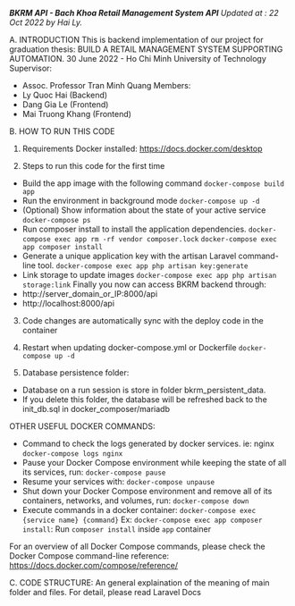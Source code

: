 ***BKRM API - Bach Khoa Retail Management System API***
_Updated at : 22 Oct 2022 by Hai Ly._

A. INTRODUCTION
This is backend implementation of our project for graduation thesis: BUILD A RETAIL MANAGEMENT SYSTEM SUPPORTING AUTOMATION.
30 June 2022 - Ho Chi Minh University of Technology
Supervisor: 
- Assoc. Professor Tran Minh Quang
Members: 
- Ly Quoc Hai (Backend)
- Dang Gia Le (Frontend)
- Mai Truong Khang (Frontend)

B. HOW TO RUN THIS CODE
1. Requirements
Docker installed: https://docs.docker.com/desktop

2. Steps to run this code for the first time
- Build the app image with the following command
```docker-compose build app```
- Run the environment in background mode
```docker-compose up -d```
- (Optional) Show information about the state of your active service
```docker-compose ps```
- Run composer install to install the application dependencies.
```docker-compose exec app rm -rf vendor composer.lock```
```docker-compose exec app composer install```
- Generate a unique application key with the artisan Laravel command-line tool.
```docker-compose exec app php artisan key:generate```
- Link storage to update images
```docker-compose exec app php artisan storage:link```
Finally you now can access BKRM backend through:
- http://server_domain_or_IP:8000/api
- http://localhost:8000/api

3. Code changes are automatically sync with the deploy code in the container
3. Restart when updating docker-compose.yml or Dockerfile
```docker-compose up -d```

4. Database persistence folder:
- Database on a run session is store in folder bkrm_persistent_data.
- If you delete this folder, the database will be refreshed back to the init_db.sql in docker_composer/mariadb

OTHER USEFUL DOCKER COMMANDS:
- Command to check the logs generated by docker services. ie: nginx
```docker-compose logs nginx```
- Pause your Docker Compose environment while keeping the state of all its services, run:
```docker-compose pause```
- Resume your services with:
```docker-compose unpause```
- Shut down your Docker Compose environment and remove all of its containers, networks, and volumes, run:
```docker-compose down```
- Execute commands in a docker container:
```docker-compose exec {service name} {command}```
Ex: ```docker-compose exec app composer install```: Run ```composer install``` inside ```app``` container

For an overview of all Docker Compose commands, please check the Docker Compose command-line reference:
https://docs.docker.com/compose/reference/

C. CODE STRUCTURE:
An general explaination of the meaning of main folder and files. For detail, please read Laravel Docs
